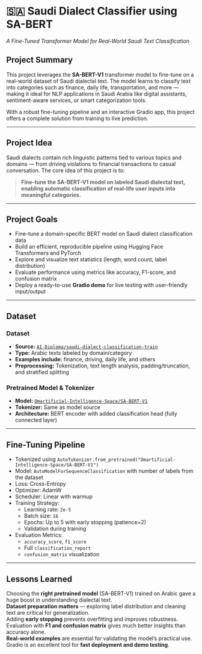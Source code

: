 # 🇸🇦 Saudi Dialect Classifier using SA-BERT  
*A Fine-Tuned Transformer Model for Real-World Saudi Text Classification*

## Project Summary  
This project leverages the **SA-BERT-V1** transformer model to fine-tune on a real-world dataset of Saudi dialectal text. The model learns to classify text into categories such as finance, daily life, transportation, and more — making it ideal for NLP applications in Saudi Arabia like digital assistants, sentiment-aware services, or smart categorization tools.

With a robust fine-tuning pipeline and an interactive Gradio app, this project offers a complete solution from training to live prediction.

---

## Project Idea  
Saudi dialects contain rich linguistic patterns tied to various topics and domains — from driving violations to financial transactions to casual conversation. The core idea of this project is to:

> **Fine-tune the SA-BERT-V1 model on labeled Saudi dialectal text, enabling automatic classification of real-life user inputs into meaningful categories.**

---

## Project Goals  
- Fine-tune a domain-specific BERT model on Saudi dialect classification data  
- Build an efficient, reproducible pipeline using Hugging Face Transformers and PyTorch  
- Explore and visualize text statistics (length, word count, label distribution)  
- Evaluate performance using metrics like accuracy, F1-score, and confusion matrix  
- Deploy a ready-to-use **Gradio demo** for live testing with user-friendly input/output

---

## Dataset

### Dataset  
- **Source:** [`AI-Diploma/saudi-dialect-classification-train`](https://huggingface.co/datasets/AI-Diploma/saudi-dialect-classification-train)  
- **Type:** Arabic texts labeled by domain/category  
- **Examples include:** finance, driving, daily life, and others  
- **Preprocessing:** Tokenization, text length analysis, padding/truncation, and stratified splitting  

### Pretrained Model & Tokenizer  
- **Model:** [`Omartificial-Intelligence-Space/SA-BERT-V1`](https://huggingface.co/Omartificial-Intelligence-Space/SA-BERT-V1)  
- **Tokenizer:** Same as model source  
- **Architecture:** BERT encoder with added classification head (fully connected layer)

---

## Fine-Tuning Pipeline  
- Tokenized using `AutoTokenizer.from_pretrained("Omartificial-Intelligence-Space/SA-BERT-V1")`  
- Model: `AutoModelForSequenceClassification` with number of labels from the dataset  
- Loss: Cross-Entropy  
- Optimizer: AdamW  
- Scheduler: Linear with warmup  
- Training Strategy:
  - Learning rate: `2e-5`
  - Batch size: `16`
  - Epochs: Up to 5 with early stopping (patience=2)
  - Validation during training  
- Evaluation Metrics:
  - `accuracy_score`, `f1_score`
  - Full `classification_report`
  - `confusion_matrix` visualization

---

## Lessons Learned  
Choosing the **right pretrained model** (SA-BERT-V1) trained on Arabic gave a huge boost in understanding dialectal text.  
**Dataset preparation matters** — exploring label distribution and cleaning text are critical for generalization.  
Adding **early stopping** prevents overfitting and improves robustness.  
Evaluation with **F1 and confusion matrix** gives much better insights than accuracy alone.  
**Real-world examples** are essential for validating the model’s practical use.  
Gradio is an excellent tool for **fast deployment and demo testing**.
